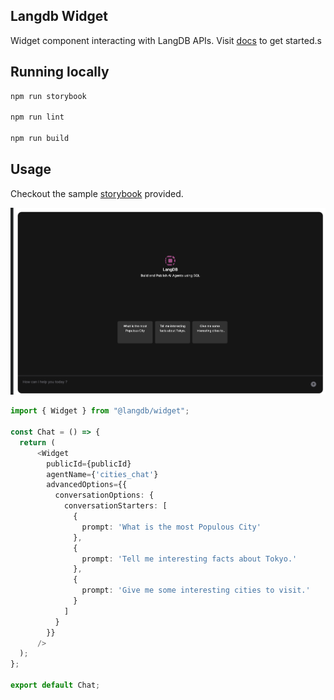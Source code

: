 ## Langdb Widget

Widget component interacting with LangDB APIs. Visit [docs](https://langdb.ai/docs/langdb/) to get started.s


## Running  locally
```bash
npm run storybook

npm run lint

npm run build
```

## Usage
Checkout the sample [storybook](./src/components/__docs__/Example.tsx) provided. 

![Sample](./images/cities.png)

```ts
import { Widget } from "@langdb/widget";

const Chat = () => {
  return (
      <Widget 
        publicId={publicId}
        agentName={'cities_chat'}
        advancedOptions={{
          conversationOptions: {
            conversationStarters: [
              {
                prompt: 'What is the most Populous City'
              },
              {
                prompt: 'Tell me interesting facts about Tokyo.'
              },
              {
                prompt: 'Give me some interesting cities to visit.'
              }
            ]
          }
        }}
      />
  );
};

export default Chat;
```
